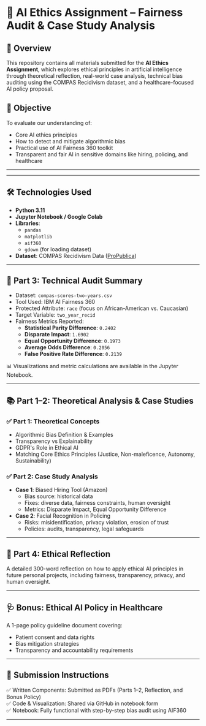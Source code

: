 # 🧠 AI Ethics Assignment – Fairness Audit & Case Study Analysis

## 📌 Overview

This repository contains all materials submitted for the **AI Ethics Assignment**, which explores ethical principles in artificial intelligence through theoretical reflection, real-world case analysis, technical bias auditing using the COMPAS Recidivism dataset, and a healthcare-focused AI policy proposal.

## 🎯 Objective

To evaluate our understanding of:
- Core AI ethics principles
- How to detect and mitigate algorithmic bias
- Practical use of AI Fairness 360 toolkit
- Transparent and fair AI in sensitive domains like hiring, policing, and healthcare

---


---

## 🛠️ Technologies Used

- **Python 3.11**
- **Jupyter Notebook / Google Colab**
- **Libraries**: 
  - `pandas`
  - `matplotlib`
  - `aif360`
  - `gdown` (for loading dataset)
- **Dataset**: COMPAS Recidivism Data ([ProPublica](https://projects.propublica.org/datastore/#compas-recidivism-risk-score-data-and-analysis))

---

## 🧪 Part 3: Technical Audit Summary

- Dataset: `compas-scores-two-years.csv`
- Tool Used: IBM AI Fairness 360
- Protected Attribute: `race` (focus on African-American vs. Caucasian)
- Target Variable: `two_year_recid`
- Fairness Metrics Reported:
  - **Statistical Parity Difference**: `0.2402`
  - **Disparate Impact**: `1.6902`
  - **Equal Opportunity Difference**: `0.1973`
  - **Average Odds Difference**: `0.2056`
  - **False Positive Rate Difference**: `0.2139`

📊 Visualizations and metric calculations are available in the Jupyter Notebook.

---

## 📚 Part 1–2: Theoretical Analysis & Case Studies

### ✅ Part 1: Theoretical Concepts
- Algorithmic Bias Definition & Examples
- Transparency vs Explainability
- GDPR's Role in Ethical AI
- Matching Core Ethics Principles (Justice, Non-maleficence, Autonomy, Sustainability)

### ✅ Part 2: Case Study Analysis
- **Case 1**: Biased Hiring Tool (Amazon)
  - Bias source: historical data
  - Fixes: diverse data, fairness constraints, human oversight
  - Metrics: Disparate Impact, Equal Opportunity Difference
- **Case 2**: Facial Recognition in Policing
  - Risks: misidentification, privacy violation, erosion of trust
  - Policies: audits, transparency, legal safeguards

---

## 🧭 Part 4: Ethical Reflection

A detailed 300-word reflection on how to apply ethical AI principles in future personal projects, including fairness, transparency, privacy, and human oversight.

---

## 🩺 Bonus: Ethical AI Policy in Healthcare

A 1-page policy guideline document covering:
- Patient consent and data rights
- Bias mitigation strategies
- Transparency and accountability requirements

---

## 📌 Submission Instructions

✅ Written Components: Submitted as PDFs (Parts 1–2, Reflection, and Bonus Policy)  
✅ Code & Visualization: Shared via GitHub in notebook form  
✅ Notebook: Fully functional with step-by-step bias audit using AIF360

---
